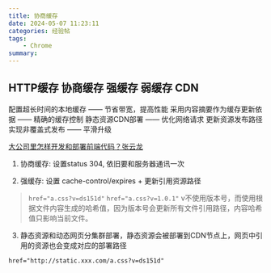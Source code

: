 ```yaml
---
title: 协商缓存
date: 2024-05-07 11:23:11
categories: 经验帖
tags:
    - Chrome
summary:
---
```


## HTTP缓存 协商缓存 强缓存 弱缓存 CDN

配置超长时间的本地缓存                 —— 节省带宽，提高性能
采用内容摘要作为缓存更新依据            —— 精确的缓存控制
静态资源CDN部署                      —— 优化网络请求
更新资源发布路径实现非覆盖式发布        —— 平滑升级


[大公司里怎样开发和部署前端代码？张云龙](https://www.zhihu.com/question/20790576)

1. 协商缓存: 设置status 304, 依旧要和服务器通讯一次

2. 强缓存: 设置 cache-control/expires + 更新引用资源路径

> `href="a.css?v=ds151d"` `href="a.css?v=1.0.1"`
> v不使用版本号，而使用根据文件内容生成的哈希值，因为版本号会更新所有文件引用路径，内容哈希值只影响当前文件。

3. 静态资源和动态网页分集群部署，静态资源会被部署到CDN节点上，网页中引用的资源也会变成对应的部署路径

`href="http://static.xxx.com/a.css?v=ds151d"`